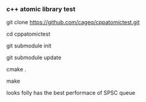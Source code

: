 
### c++ atomic library test 
git clone https://github.com/cageq/cppatomictest.git 

cd cppatomictest 

git submodule init 

git submodule update 

cmake . 

make  



looks folly has the best performace of SPSC queue 
